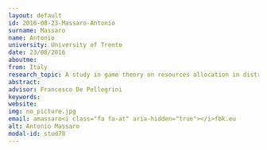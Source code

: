 ```yaml
---
layout: default 
id: 2016-08-23-Massaro-Antonio
surname: Massaro
name: Antonio
university: University of Trento
date: 23/08/2016
aboutme: 
from: Italy
research_topic: A study in game theory on resources allocation in distributed information and computing systems
abstract: 
advisor: Francesco De Pellegrini
keywords: 
website: 
img: no_picture.jpg
email: amassaro<i class="fa fa-at" aria-hidden="true"></i>fbk.eu
alt: Antonio Massaro
modal-id: stud78
---
```

